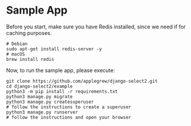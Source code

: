 # Sample App

Before you start, make sure you have Redis installed, since
we need if for caching purposes.

```
# Debian
sudo apt-get install redis-server -y
# macOS
brew install redis
```

Now, to run the sample app, please execute:

```
git clone https://github.com/applegrew/django-select2.git
cd django-select2/example
python3 -m pip install -r requirements.txt
python3 manage.py migrate
python3 manage.py createsuperuser
# follow the instructions to create a superuser
python3 manage.py runserver
# follow the instructions and open your browser
```
